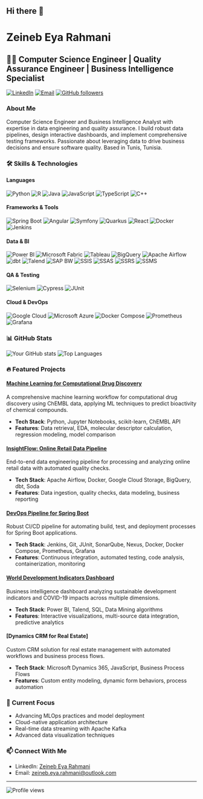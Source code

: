 ## Hi there 👋

# Zeineb Eya Rahmani

## 👨‍💻 Computer Science Engineer | Quality Assurance Engineer | Business Intelligence Specialist

[![LinkedIn](https://img.shields.io/badge/LinkedIn-0077B5?style=for-the-badge&logo=linkedin&logoColor=white)](https://www.linkedin.com/in/zeineb-eya-rahmani-1a453b156/)
[![Email](https://img.shields.io/badge/Email-D14836?style=for-the-badge&logo=gmail&logoColor=white)](mailto:zeineb.eya.rahmani@outlook.com)
[![GitHub followers](https://img.shields.io/github/followers/zeineb-eya?style=for-the-badge&logo=github)](https://github.com/zeineb-eya?tab=followers)
### About Me

Computer Science Engineer and Business Intelligence Analyst with expertise in data engineering and quality assurance. I build robust data pipelines, design interactive dashboards, and implement comprehensive testing frameworks. Passionate about leveraging data to drive business decisions and ensure software quality. Based in Tunis, Tunisia.

### 🛠️ Skills & Technologies

#### Languages
![Python](https://img.shields.io/badge/Python-3776AB?style=flat&logo=python&logoColor=white)
![R](https://img.shields.io/badge/R-276DC3?style=flat&logo=r&logoColor=white)
![Java](https://img.shields.io/badge/Java-ED8B00?style=flat&logo=java&logoColor=white)
![JavaScript](https://img.shields.io/badge/JavaScript-F7DF1E?style=flat&logo=javascript&logoColor=black)
![TypeScript](https://img.shields.io/badge/TypeScript-007ACC?style=flat&logo=typescript&logoColor=white)
![C++](https://img.shields.io/badge/C++-00599C?style=flat&logo=c%2B%2B&logoColor=white)

#### Frameworks & Tools
![Spring Boot](https://img.shields.io/badge/Spring_Boot-6DB33F?style=flat&logo=spring-boot&logoColor=white)
![Angular](https://img.shields.io/badge/Angular-DD0031?style=flat&logo=angular&logoColor=white)
![Symfony](https://img.shields.io/badge/Symfony-000000?style=flat&logo=symfony&logoColor=white)
![Quarkus](https://img.shields.io/badge/Quarkus-4695EB?style=flat&logo=quarkus&logoColor=white)
![React](https://img.shields.io/badge/React-61DAFB?style=flat&logo=react&logoColor=black)
![Docker](https://img.shields.io/badge/Docker-2496ED?style=flat&logo=docker&logoColor=white)
![Jenkins](https://img.shields.io/badge/Jenkins-D24939?style=flat&logo=jenkins&logoColor=white)

#### Data & BI
![Power BI](https://img.shields.io/badge/Power_BI-F2C811?style=flat&logo=power-bi&logoColor=black)
![Microsoft Fabric](https://img.shields.io/badge/Microsoft_Fabric-0078D4?style=flat&logo=microsoft&logoColor=white)
![Tableau](https://img.shields.io/badge/Tableau-E97627?style=flat&logo=tableau&logoColor=white)
![BigQuery](https://img.shields.io/badge/BigQuery-4285F4?style=flat&logo=google-cloud&logoColor=white)
![Apache Airflow](https://img.shields.io/badge/Apache_Airflow-017CEE?style=flat&logo=apache-airflow&logoColor=white)
![dbt](https://img.shields.io/badge/dbt-FF694B?style=flat&logo=dbt&logoColor=white)
![Talend](https://img.shields.io/badge/Talend-FF6D70?style=flat&logo=talend&logoColor=white)
![SAP BW](https://img.shields.io/badge/SAP_BW-0FAAFF?style=flat&logo=sap&logoColor=white)
![SSIS](https://img.shields.io/badge/SSIS-CC2927?style=flat&logo=microsoft-sql-server&logoColor=white)
![SSAS](https://img.shields.io/badge/SSAS-CC2927?style=flat&logo=microsoft-sql-server&logoColor=white)
![SSRS](https://img.shields.io/badge/SSRS-CC2927?style=flat&logo=microsoft-sql-server&logoColor=white)
![SSMS](https://img.shields.io/badge/SSMS-CC2927?style=flat&logo=microsoft-sql-server&logoColor=white)

#### QA & Testing
![Selenium](https://img.shields.io/badge/Selenium-43B02A?style=flat&logo=selenium&logoColor=white)
![Cypress](https://img.shields.io/badge/Cypress-17202C?style=flat&logo=cypress&logoColor=white)
![JUnit](https://img.shields.io/badge/JUnit-25A162?style=flat&logo=junit5&logoColor=white)

#### Cloud & DevOps
![Google Cloud](https://img.shields.io/badge/Google_Cloud-4285F4?style=flat&logo=google-cloud&logoColor=white)
![Microsoft Azure](https://img.shields.io/badge/Microsoft_Azure-0089D6?style=flat&logo=microsoft-azure&logoColor=white)
![Docker Compose](https://img.shields.io/badge/Docker_Compose-2496ED?style=flat&logo=docker&logoColor=white)
![Prometheus](https://img.shields.io/badge/Prometheus-E6522C?style=flat&logo=prometheus&logoColor=white)
![Grafana](https://img.shields.io/badge/Grafana-F46800?style=flat&logo=grafana&logoColor=white)

### 📊 GitHub Stats

![Your GitHub stats](https://github-readme-stats.vercel.app/api?username=zeineb-eya&show_icons=true&theme=radical)
![Top Languages](https://github-readme-stats.vercel.app/api/top-langs/?username=zeineb-eya&layout=compact&theme=radical)

### 🔥 Featured Projects

#### [Machine Learning for Computational Drug Discovery](https://github.com/zeineb-eya/Drug-Discovery)
A comprehensive machine learning workflow for computational drug discovery using ChEMBL data, applying ML techniques to predict bioactivity of chemical compounds.
- **Tech Stack**: Python, Jupyter Notebooks, scikit-learn, ChEMBL API
- **Features**: Data retrieval, EDA, molecular descriptor calculation, regression modeling, model comparison

#### [InsightFlow: Online Retail Data Pipeline](https://github.com/zeineb-eya/retail)
End-to-end data engineering pipeline for processing and analyzing online retail data with automated quality checks.
- **Tech Stack**: Apache Airflow, Docker, Google Cloud Storage, BigQuery, dbt, Soda
- **Features**: Data ingestion, quality checks, data modeling, business reporting

#### [DevOps Pipeline for Spring Boot](https://github.com/moueffek/Devops23/tree/feat/initiation_kaddem_devops_project)
Robust CI/CD pipeline for automating build, test, and deployment processes for Spring Boot applications.
- **Tech Stack**: Jenkins, Git, JUnit, SonarQube, Nexus, Docker, Docker Compose, Prometheus, Grafana
- **Features**: Continuous integration, automated testing, code analysis, containerization, monitoring

#### [World Development Indicators Dashboard](https://github.com/zeineb-eya/sustainable-development-goals)
Business intelligence dashboard analyzing sustainable development indicators and COVID-19 impacts across multiple dimensions.
- **Tech Stack**: Power BI, Talend, SQL, Data Mining algorithms
- **Features**: Interactive visualizations, multi-source data integration, predictive analytics

#### [Dynamics CRM for Real Estate]
Custom CRM solution for real estate management with automated workflows and business process flows.
- **Tech Stack**: Microsoft Dynamics 365, JavaScript, Business Process Flows
- **Features**: Custom entity modeling, dynamic form behaviors, process automation

### 🌱 Current Focus

- Advancing MLOps practices and model deployment
- Cloud-native application architecture
- Real-time data streaming with Apache Kafka
- Advanced data visualization techniques

### 📫 Connect With Me

- LinkedIn: [Zeineb Eya Rahmani](https://www.linkedin.com/in/zeineb-eya-rahmani-1a453b156/)
- Email: zeineb.eya.rahmani@outlook.com

---

![Profile views](https://komarev.com/ghpvc/?username=zeineb-eya&color=blueviolet)
